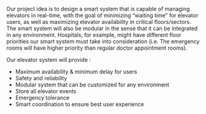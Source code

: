 
Our project idea is to design a smart system that is capable of managing elevators in real-time, with the goal of minimizing “waiting time” for elevator users, as well as maximizing elevator availability in critical floors/sectors. The smart system will also be modular in the sense that it can be integrated in any environment. Hospitals, for example, might have different floor priorities our smart system must take into consideration (i.e. The emergency rooms will have higher priority than regular doctor appointment rooms).

Our elevator system will provide :

- Maximum availability & minimum delay for users
- Safety and reliability
- Modular system that can be customized for any environment
- Store all elevator events
- Emergency tolerance
- Smart coordination to ensure best user experience
